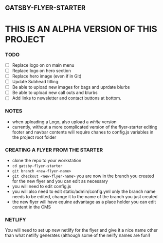 ## GATSBY-FLYER-STARTER

# THIS IS AN ALPHA VERSION OF THIS PROJECT

### TODO

- [ ] Replace logo on on main menu
- [ ] Replace logo on hero section
- [ ] Replace hero image (even if in Git)
- [ ] Update Subhead titling
- [ ] Be able to upload new images for bags and uprdate blurbs
- [ ] Be able to upload new call outs and blurbs
- [ ] Add links to newsletter and contact buttons at bottom.

### NOTES

- when uploading a Logo, also upload a *white* version
- currently, without a more complicated version of the flyer-starter
  editing footer and navbar contents will require chanes to
  config.js variables in the project root folder

### CREATING A FLYER FROM THE STARTER

- clone the repo to your workstation
- `cd gatsby-flyer-starter`
- `git branch <new-flyer-name>`
- `git checkout <new-flyer-name>`
  you are now in the branch you created for the new flyer and you can edit as necessary
- you will need to edit config.js
- you will also need to edit static/admin/config.yml
  only the branch name needs to be edited, change it to the name of the branch you just created
- the new flyer will have equine advantage as a place holder you can edit content in the CMS

### NETLIFY

You will need to set up new netlify for the flyer and give it a nice name
other than what netlify generates (although some of the nelify names are fun!)
